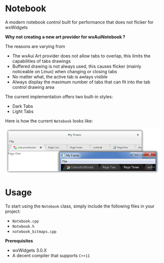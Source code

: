 # Notebook
A modern notebook control built for performance that does not flicker for wxWidgets

**Why not creating a new art provider for wxAuiNotebook ?**

The reasons are varying from

 - The wxAui Art provider does not allow tabs to overlap, this limits the capabilities of tabs drawings
 - Buffered drawing is not always used, this causes flicker (mainly noticeable on Linux) when changing or closing tabs
 - No matter what, the active tab is awlays visible
 - Always display the maximum number of tabs that can fit into the tab control drawing area


The current implementation offers two built-in styles:

 - Dark Tabs 
 - Light Tabs

Here is how the current `Notebook` looks like:

![Alt text](/resources/notebook.png?raw=true "Notebook")

# Usage

To start using the `Notebook` class, simply include the following files in your project:

 - `Notebook.cpp`
 - `Notebook.h`
 - `notebook_bitmaps.cpp`
 
**Prerequisites**

 - wxWidgets 3.0.X 
 - A decent compiler that supports `C++11`
 
 